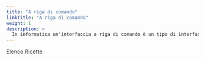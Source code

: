 ```yaml
---
title: "A riga di comando"
linkTitle: "A riga di comando"
weight: 1
description: >
  In informatica un'interfaccia a riga di comando è un tipo di interfaccia utente caratterizzata da un'interazione testuale tra utente ed elaboratore. Spesso si indica anche con l'acronimo inglese CLI che sta per Command Line Interface [Leggi di più...](https://it.wikipedia.org/wiki/Interfaccia_a_riga_di_comando)
---
```


Elenco Ricette

